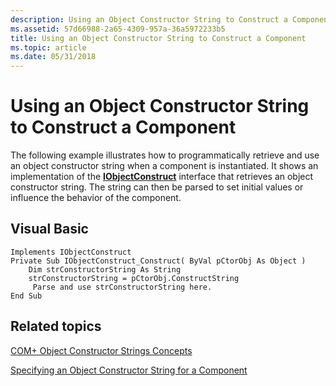 ```yaml
---
description: Using an Object Constructor String to Construct a Component
ms.assetid: 57d66988-2a65-4309-957a-36a5972233b5
title: Using an Object Constructor String to Construct a Component
ms.topic: article
ms.date: 05/31/2018
---
```


# Using an Object Constructor String to Construct a Component

The following example illustrates how to programmatically retrieve and use an object constructor string when a component is instantiated. It shows an implementation of the [**IObjectConstruct**](/windows/desktop/api/ComSvcs/nn-comsvcs-iobjectconstruct) interface that retrieves an object constructor string. The string can then be parsed to set initial values or influence the behavior of the component.

## Visual Basic


```VB
Implements IObjectConstruct
Private Sub IObjectConstruct_Construct( ByVal pCtorObj As Object )
    Dim strConstructorString As String
    strConstructorString = pCtorObj.ConstructString
     Parse and use strConstructorString here. 
End Sub
```



## Related topics

<dl> <dt>

[COM+ Object Constructor Strings Concepts](com--object-constructor-strings-concepts.md)
</dt> <dt>

[Specifying an Object Constructor String for a Component](specifying-an-object-constructor-string-for-a-component.md)
</dt> </dl>

 

 



